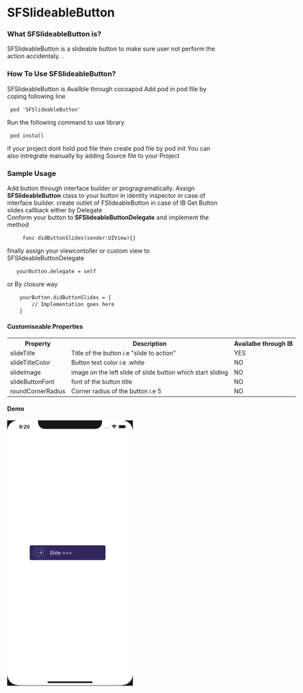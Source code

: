 # SFSlideableButton
### What SFSlideableButton is?
SFSlideableButton is a slideable button to make sure user not perform the action accidentaly. .
### How To Use SFSlideableButton?
  SFSlideableButton is Availble through cocoapod
  Add pod in pod file by coping following line 
     
     pod 'SFSlideableButton' 
  Run the following command to use library
    
     pod install
  if your project dont hold pod file then create pod file by pod init
   You can also intregrate manually by adding Source file to your Project
   
 ### Sample Usage
 Add button through interface builder or progragramatically. 
 Assign  <b>SFSlideableButton</b> class to your button  in identity inspector in case of interface builder.
 create outlet of FSlideableButton in case of IB 
 Get Button slides callback either by Delegate <br>
 Conform your button to  <b>SFSlideableButtonDelegate</b> and implement the method 
         
         func didButtonSlides(sender:UIView){}
  
  finally  assign your viewcontoller or custom view to SFSlideableButtonDelegate
   
       yourButton.delegate = self
    
  or By closure way 
       
        yourButton.didButtonSlides = {
            // Implementation goes here
        }
  
       
 
  
  
 #### Customiseable Properties
 
   <table style="width:400%">
  <tr>
    <th>Property</th>
    <th>Description</th>
    <th>Availalbe through IB</th>
  </tr>
  <tr>
    <td>slideTitle</td>
    <td>Title of the button i.e "slide to action"</td>
    <td>YES</td>
  </tr>
  <tr>
    <td>slideTitleColor</td>
    <td>Button text color i.e .white</td>
    <td>NO</td>
  </tr>
  <tr>
    <td>slideImage</td>
    <td>image on the left slide of slide button which start sliding</td>
    <td>NO</td>
  </tr>
  <tr>
    <td>slideButtonFont</td>
    <td>font of the button title</td>
    <td>NO</td>
  </tr>
  <tr>
    <td>roundCornerRadius</td>
    <td>Corner radius of the button i.e 5</td>
    <td>NO</td>
  </tr>
</table>
        
 #### Demo 
 
 <img width="293.76" height="620.16"
src="https://github.com/SaifullahIlyas/OutPutFiles/blob/master/SFSlideableButton/ezgif.com-gif-maker.gif">
</img>
 



